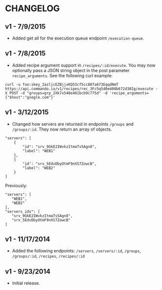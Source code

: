 CHANGELOG
=========

## v1 - 7/9/2015

- Added get all for the execution queue endpoint `/execution-queue`.

## v1 - 7/8/2015

- Added recipe argument support in `/recipes/:id/execute`. You may now optionally pass a JSON string object in the post parameter `recipe_arguments`. See the following curl example:

````
curl -u foo:skey_2azljcEZBjjxKQ53cf5cc807a673EqqdNmT https://api.commando.io/v1/recipes/rec_3Fc5q540e480b672d38Ig/execute -X POST -d "groups=grp_2Xk7x540e481bcb9c775d" -d 'recipe_arguments={"$host":"google.com"}'
````

## v1 - 3/12/2015

- Changed how servers are returned in endpoints `/groups` and `/groups/:id`. They now return an array of objects.

````
"servers": [
    {
    	"id": "srv_9GkE2IWvkzItmaTs5Agn8",
    	"label": "WEB1"
    },
    {
    	"id": "srv_5EdvDbyOtmF9nXS7ZowcB",
    	"label": "WEB2"
    }
]
````

Previously:
 
 ````
"servers": [
    "WEB1",
    "WEB2"
],
"servers_ids": [
    "srv_9GkE2IWvkzItmaTs5Agn8",
    "srv_5EdvDbyOtmF9nXS7ZowcB"
]
 ````
 
## v1 - 11/17/2014

- Added the following endpoints: `/servers`, `/servers/:id`, `/groups`, `/groups/:id`, `/recipes`, `/recipes/:id`

## v1 - 9/23/2014

- Initial release.
